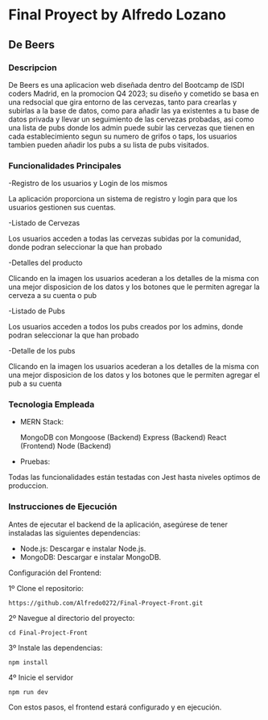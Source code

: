 # Final Proyect by Alfredo Lozano

## De Beers

### Descripcion

De Beers es una aplicacion web diseñada dentro del Bootcamp de ISDI coders Madrid, en la promocion Q4 2023; su diseño y cometido se basa en una redsocial que gira entorno de las cervezas, tanto para crearlas y subirlas a la base de datos, como para añadir las ya existentes a tu base de datos privada y llevar un seguimiento de las cervezas probadas, asi como una lista de pubs donde los admin puede subir las cervezas que tienen en cada establecimiento segun su numero de grifos o taps, los usuarios tambien pueden añadir los pubs a su lista de pubs visitados.

### Funcionalidades Principales

-Registro de los usuarios y Login de los mismos

La aplicación proporciona un sistema de registro y login para que los usuarios gestionen sus cuentas.

-Listado de Cervezas

Los usuarios acceden a todas las cervezas subidas por la comunidad, donde podran seleccionar la que han probado

-Detalles del producto

Clicando en la imagen los usuarios acederan a los detalles de la misma con una mejor disposicion de los datos y los botones que le permiten agregar la cerveza a su cuenta o pub

-Listado de Pubs

Los usuarios acceden a todos los pubs creados por los admins, donde podran seleccionar la que han probado

-Detalle de los pubs

Clicando en la imagen los usuarios acederan a los detalles de la misma con una mejor disposicion de los datos y los botones que le permiten agregar el pub a su cuenta

### Tecnologia Empleada

- MERN Stack:

  MongoDB con Mongoose (Backend)
  Express (Backend)
  React (Frontend)
  Node (Backend)

- Pruebas:

Todas las funcionalidades están testadas con Jest hasta niveles optimos de produccion.

### Instrucciones de Ejecución

Antes de ejecutar el backend de la aplicación, asegúrese de tener instaladas las siguientes dependencias:

- Node.js: Descargar e instalar Node.js.
- MongoDB: Descargar e instalar MongoDB.

Configuración del Frontend:

1º Clone el repositorio:

`https://github.com/Alfredo0272/Final-Proyect-Front.git`

2º Navegue al directorio del proyecto:

`cd Final-Project-Front`

3º Instale las dependencias:

`npm install`

4º Inicie el servidor

`npm run dev`

Con estos pasos, el frontend estará configurado y en ejecución.
